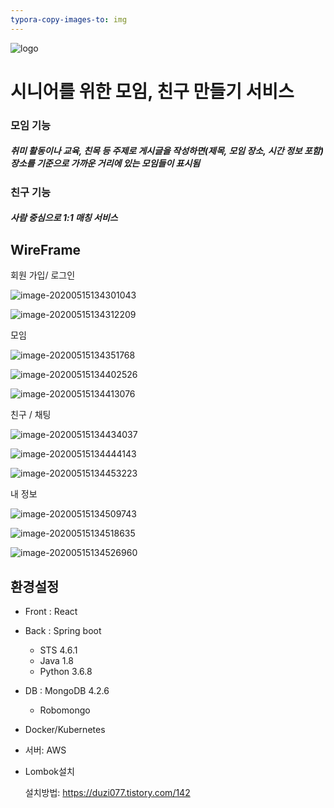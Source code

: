 ```yaml
---
typora-copy-images-to: img
---
```


![logo](./img/logo.jpg)

# 시니어를 위한 모임, 친구 만들기 서비스



### 모임 기능 

##### 취미 활동이나 교육, 친목 등 주제로 게시글을 작성하면(제목, 모임 장소, 시간 정보 포함) 장소를 기준으로 가까운 거리에 있는 모임들이 표시됨



### 친구 기능

##### 사람 중심으로 1:1 매칭 서비스





## WireFrame

회원 가입/ 로그인

![image-20200515134301043](./img/image-20200515134301043.png)

![image-20200515134312209](./img/image-20200515134312209.png)

모임

![image-20200515134351768](./img/image-20200515134351768.png)

![image-20200515134402526](./img/image-20200515134402526.png)

![image-20200515134413076](./img/image-20200515134413076.png)

친구 / 채팅

![image-20200515134434037](./img/image-20200515134434037.png)

![image-20200515134444143](./img/image-20200515134444143.png)

![image-20200515134453223](./img/image-20200515134453223.png)

내 정보

![image-20200515134509743](./img/image-20200515134509743.png)

![image-20200515134518635](./img/image-20200515134518635.png)

![image-20200515134526960](./img/image-20200515134526960.png)



## 환경설정

- Front : React
- Back : Spring boot 
  - STS 4.6.1
  - Java 1.8
  - Python 3.6.8
- DB : MongoDB 4.2.6 
  - Robomongo 
- Docker/Kubernetes
- 서버: AWS





- Lombok설치

  설치방법: https://duzi077.tistory.com/142